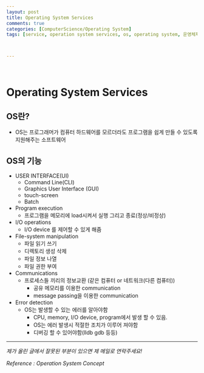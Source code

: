 ```yaml
---
layout: post
title: Operating System Services
comments: true
categories: [ComputerScience/Operating System]
tags: [service, operation system services, os, operating system, 운영체제]



---
```


<br/>

# Operating System Services

## OS란?

- OS는 프로그래머가 컴퓨터 하드웨어를 모르더라도 프로그램을 쉽게 만들 수 있도록 지원해주는 소프트웨어

## OS의 기능

- USER INTERFACE(UI)
  - Command Line(CLI)
  - Graphics User Interface (GUI)
  - touch-screen
  - Batch
- Program execution 
  - 프로그램을 메모리에 load시켜서 실행 그리고 종료(정상/비정상)
- I/O operations 
  - I/O device 를 제어할 수 있게 해줌
- File-system manipulation 
  - 파일 읽기 쓰기
  - 디렉토리 생성 삭제
  - 파일 정보 나열
  - 파일 권한 부여
- Communications
  - 프로세스들 끼리의 정보교환 (같은 컴퓨터 or 네트워크(다른 컴퓨터))
    - 공유 메모리를 이용한 communication
    - message passing을 이용한 communication
- Error detection 
  - OS는 발생할 수 있는 에러를 알아야함
    - CPU, memory,  I/O device, program에서 발생 할 수 있음.
    - OS는 에러 발생시 적절한 조치가 이루어 져야함
    - 디버깅 할 수 있어야함(lldb gdb 등등)



------

*제가 올린 글에서 잘못된 부분이 있으면 제 메일로 연락주세요!*

*Reference : Operation System Concept*